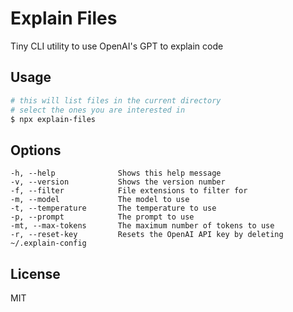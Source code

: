 # Explain Files

Tiny CLI utility to use OpenAI's GPT to explain code

## Usage

```bash
# this will list files in the current directory
# select the ones you are interested in
$ npx explain-files
```

## Options

    -h, --help              Shows this help message
    -v, --version           Shows the version number
    -f, --filter            File extensions to filter for
    -m, --model             The model to use
    -t, --temperature       The temperature to use
    -p, --prompt            The prompt to use
    -mt, --max-tokens       The maximum number of tokens to use
    -r, --reset-key         Resets the OpenAI API key by deleting ~/.explain-config

## License

MIT
